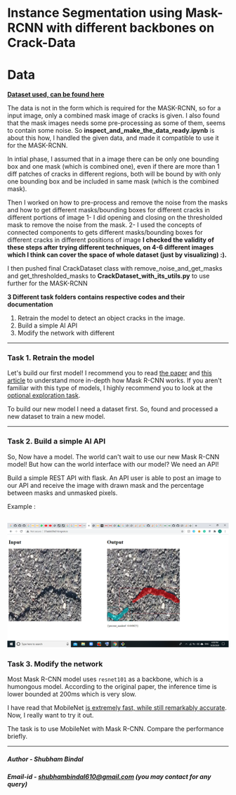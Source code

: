 # Instance Segmentation using Mask-RCNN with different backbones on Crack-Data

# Data

**[Dataset used, can be found here](https://drive.google.com/file/d/1xrOqv0-3uMHjZyEUrerOYiYXW_E8SUMP/view?usp=sharing)**

The data is not in the form which is required for the MASK-RCNN, so for a input image, only a combined mask image of cracks is given. I also found that the mask images needs some pre-processing as some of them, seems to contain some noise. So **inspect_and_make_the_data_ready.ipynb** is about this how, I handled the given data, and made it compatible to use it for the MASK-RCNN. 

In intial phase, I assumed that in a image there can be only one bounding box and one mask (which is combined one), even if there are more than 1 diff patches of cracks in  different regions, both will be bound by with only one bounding box and be included in same mask (which is the combined mask).

Then I worked on how to pre-process and remove the noise from the masks and how to get different masks/bounding boxes for different cracks in different portions of image
1- I did opening and closing on the thresholded mask to remove the noise from the mask.
2- I used the concepts of connected components to gets different masks/bounding boxes for different cracks in different positions of image
**I checked the validity of these steps after trying different techniques, on 4-6 different images which I think can cover the space of whole dataset (just by visualizing) :).**

I then pushed final CrackDataset class with remove_noise_and_get_masks and get_thresholded_masks to **CrackDataset_with_its_utils.py** to use further for the MASK-RCNN

**3 Different task folders contains respective codes and their documentation** 

1. Retrain the model to detect an object cracks in the image.
2. Build a simple AI API
3. Modify the network with different 

---

### Task 1. Retrain the model

Let's build our first model! I recommend you to read [the paper](https://arxiv.org/pdf/1703.06870.pdf) and [this article](https://engineering.matterport.com/splash-of-color-instance-segmentation-with-mask-r-cnn-and-tensorflow-7c761e238b46) to understand more in-depth how Mask R-CNN works. If you aren't familiar with this type of models, I highly recommend you to look at the [optional exploration task](#optional-exploration-task).

To build our new model I need a dataset first. So, found and processed a new dataset to train a new model.

---

### Task 2. Build a simple AI API

So, Now  have a model. The world can't wait to use our new Mask R-CNN model! But how can the world interface with our model? We need an API!

Build a simple REST API with flask. An API user is able to post an image to our API and receive the image with drawn mask and the percentage between masks and unmasked pixels.

Example :
    
   ![Input](task_2/output_samples_of_api/output_sample_2.png)
---

### Task 3. Modify the network

Most Mask R-CNN model uses `resnet101` as a backbone, which is a humongous model. According to the original paper, the inference time is lower bounded at 200ms which is very slow.

I have read that MobileNet [is extremely fast, while still remarkably accurate](https://hackernoon.com/creating-insanely-fast-image-classifiers-with-mobilenet-in-tensorflow-f030ce0a2991). Now, I really want to try it out.

The task is to use MobileNet with Mask R-CNN. Compare the performance briefly.

---

##### Author   - Shubham Bindal
##### Email-id - shubhambindal610@gmail.com (you may contact for any query) 


